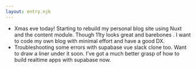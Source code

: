 ```yaml
---
layout: entry.njk
---
```


- Xmas eve today! Starting to rebuild my personal blog site using Nuxt and the content module. Though 11ty looks great and barebones . I want to code my own blog with minimal effort and have a good DX.
- Troubleshooting some errors with supabase vue slack clone too. Want to draw a liner under it soon. I've got a much better grasp of how to build realtime apps with supabase now.
